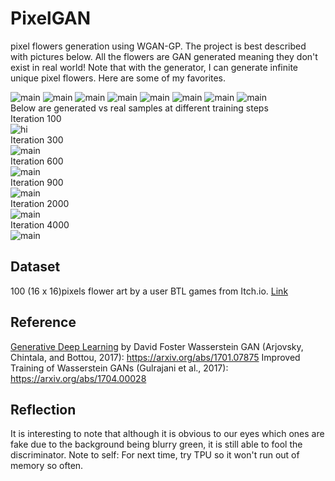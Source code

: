# PixelGAN
 pixel flowers generation using WGAN-GP. The project is best described with pictures below. All the flowers are GAN generated meaning they don't exist in real world! Note that with the generator, I can generate infinite unique pixel flowers. Here are some of my favorites.

![main](/output/1.png)
![main](/output/77.png)
![main](/output/3.png)
![main](/output/2.png)
![main](/output/9.png)
![main](/output/11.png)
![main](/output/5.png)
![main](/output/10.png)
<br/>
Below are generated vs real samples at different training steps
<br/>
Iteration 100
<br/>
![hi](/output/iter_100.png)
<br/>
Iteration 300
<br/>
![main](/output/iter_300.png)
<br/>
Iteration 600
<br/>
![main](/output/iter_600.png)
<br/>
Iteration 900
<br/>
![main](/output/iter_900.png)
<br/>
Iteration 2000
<br/>
![main](/output/iter_2000.png)
<br/>
Iteration 4000
<br/>
![main](/output/iter_4000.png)


## Dataset 
100 (16 x 16)pixels flower art by a user BTL games from Itch.io. [Link](https://btl-games.itch.io/pixel-art-fauna-asset-pack)

## Reference
[Generative Deep Learning](https://www.oreilly.com/library/view/generative-deep-learning/9781492041931/) by David Foster
Wasserstein GAN (Arjovsky, Chintala, and Bottou, 2017): https://arxiv.org/abs/1701.07875
Improved Training of Wasserstein GANs (Gulrajani et al., 2017): https://arxiv.org/abs/1704.00028

## Reflection
It is interesting to note that although it is obvious to our eyes which ones are fake due to the background being blurry green, it is still able to fool the discriminator. 
Note to self: For next time, try TPU so it won't run out of memory so often. 
